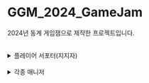 # GGM_2024_GameJam
2024년 동계 게임잼으로 제작한 프로젝트입니다.

<br>

<details><summary>플레이어 서포터(지지자)</summary>

<br>
플레이어가 사용하여 퍼즐을 풀어나갈 수 있는 지지자에 대한 구현입니다.

![0105_GameJam](https://github.com/user-attachments/assets/42e2df86-82ff-4afa-96dc-c6080a4a17f0)

- [Supporter](https://github.com/DDOBAGI-GGM/GGM_2024_GameJam/blob/main/GGM_2024_GameJam/Assets/01.Scripts/SE/Supporter.cs) (지지자가 기본적으로 가지고 있는 클래스입니다.)
- [PlayerSupporter](https://github.com/DDOBAGI-GGM/GGM_2024_GameJam/blob/main/GGM_2024_GameJam/Assets/01.Scripts/SE/PlayerSupporter.cs) (플레이어가 관리하는 지지자에 대한 클래스입니다.)
- [PlayerStar](https://github.com/DDOBAGI-GGM/GGM_2024_GameJam/blob/main/GGM_2024_GameJam/Assets/01.Scripts/SE/PlayerStar.cs) (지지자를 통해서 다음 스테이지로 넘어가는 별의 개수를 나타냅니다.)

</details>

<br>

<details><summary>각종 매니저</summary>

<br>
게임을 진행하기 위한 각종 매니져들입니다.

배경 움직임, UI, 사운드, 게임, 버튼 등에서 사용합니다.

![7869b4ad45e24cd5ace667ada66deb5d](https://github.com/user-attachments/assets/4fe3e029-acc1-42da-a7a9-587a0f0af43c)

![UVMove](https://github.com/user-attachments/assets/089b7fdf-a373-4134-80d2-6e0dd67d7e7a)

- [ArrowChoose](https://github.com/DDOBAGI-GGM/GGM_2024_GameJam/blob/main/GGM_2024_GameJam/Assets/01.Scripts/SE/ArrowChoose.cs) (인트로 UI 관련 구현입니다.)
- [UVMover](https://github.com/DDOBAGI-GGM/GGM_2024_GameJam/blob/main/GGM_2024_GameJam/Assets/01.Scripts/SE/UVMover.cs) (UV를 사용하여 배경 움직임 구현하였습니다.)

</details>
